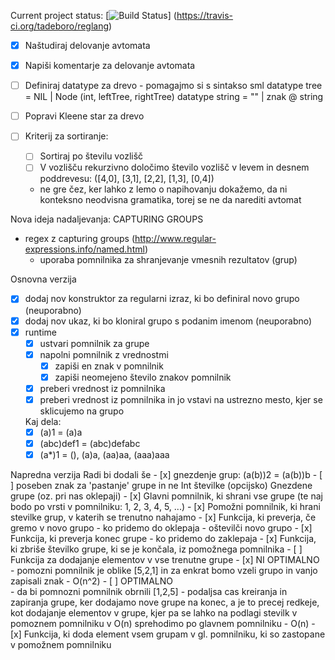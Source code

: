 Current project status:
[![Build Status](https://travis-ci.org/tadeboro/reglang.svg?branch=master)]
(https://travis-ci.org/tadeboro/reglang)


- [x] Naštudiraj delovanje avtomata
- [x] Napiši komentarje za delovanje avtomata
- [ ] Definiraj datatype za drevo
		- pomagajmo si s sintakso sml
			datatype tree = NIL | Node (int, leftTree, rightTree)
			datatype string = "" | znak @ string
			
- [ ] Popravi Kleene star za drevo
- [ ] Kriterij za sortiranje:
	- [ ] Sortiraj po številu vozlišč
	- [ ] V vozlišču rekurzivno določimo število vozlišč v levem in desnem poddrevesu: ([4,0], [3,1], [2,2], [1,3], [0,4])
	
	- ne gre čez, ker lahko z lemo o napihovanju dokažemo, da ni konteksno neodvisna gramatika, torej se ne da narediti avtomat

	
Nova ideja nadaljevanja:
CAPTURING GROUPS
- regex z capturing groups  (http://www.regular-expressions.info/named.html)
	- uporaba pomnilnika za shranjevanje vmesnih rezultatov (grup)

Osnovna verzija	
- [x] dodaj nov konstruktor za regularni izraz, ki bo definiral novo grupo (neuporabno)
- [x] dodaj nov ukaz, ki bo kloniral grupo s podanim imenom (neuporabno)
- [x] runtime
	- [x] ustvari pomnilnik za grupe
	- [x] napolni pomnilnik z vrednostmi
		- [x] zapiši en znak v pomnilnik
		- [x] zapiši neomejeno število znakov pomnilnik
	- [x] preberi vrednost iz pomnilnika
	- [x] preberi vrednost iz pomnilnika in jo vstavi na ustrezno mesto, kjer se sklicujemo na grupo
	
	Kaj dela:
	- [x] \(a\)1 = (a)a
	- [x] \(abc\)def1 = (abc)defabc
	- [x] \(a*\)1 = (), (a)a, (aa)aa, (aaa)aaa

Napredna verzija
	Radi bi dodali še
	- [x] gnezdenje grup: (a(b))2 = (a(b))b
	- [ ] poseben znak za 'pastanje' grupe in ne Int številke (opcijsko)
Gnezdene grupe (oz. pri nas oklepaji)
	- [x] Glavni pomnilnik, ki shrani vse grupe (te naj bodo po vrsti v pomnilniku: 1, 2, 3, 4, 5, ...)
	- [x] Pomožni pomnilnik, ki hrani stevilke grup, v katerih se trenutno nahajamo
		- [x] Funkcija, ki preverja, če gremo v novo grupo
			- ko pridemo do oklepaja
			- oštevilči novo grupo
		- [x] Funkcija, ki preverja konec grupe
			- ko pridemo do zaklepaja
		- [x] Funkcija, ki zbriše številko grupe, ki se je končala, iz pomožnega pomnilnika
		- [ ] Funkcija za dodajanje elementov v vse trenutne grupe
				- [x] NI OPTIMALNO 	
					- pomozni pomnilnik je oblike [5,2,1] in za enkrat bomo vzeli grupo in vanjo zapisali znak
					- O(n^2)
				- [ ] OPTIMALNO 	
					- da bi pomnozni pomnilnik obrnili [1,2,5] - podaljsa cas kreiranja in 
					zapiranja grupe, ker dodajamo nove grupe na konec, a je to precej redkeje, kot dodajanje 
					elementov v grupe, kjer pa se lahko na podlagi stevilk v pomoznem pomnilniku v O(n) 
					sprehodimo po glavnem pomnilniku
					- O(n)
	- [x] Funkcija, ki doda element vsem grupam v gl. pomnilniku, ki so zastopane v pomožnem pomnilniku 	
